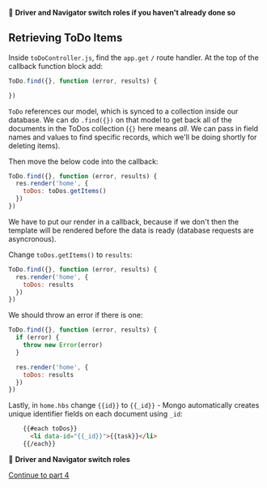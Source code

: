 :twisted_rightwards_arrows: **Driver and Navigator switch roles if you haven't already done so**

## Retrieving ToDo Items

Inside `toDoController.js`, find the `app.get` `/` route handler. At the top of the callback function block add:

```js
ToDo.find({}, function (error, results) {

})
```

`ToDo` references our model, which is synced to a collection inside our database. We can do `.find({})` on that model to get back all of the documents in the ToDos collection (`{}` here means *all*. We can pass in field names and values to find specific records, which we'll be doing shortly for deleting items). 

Then move the below code into the callback:

```js
ToDo.find({}, function (error, results) {
  res.render('home', {
    toDos: toDos.getItems()
  })
})
```

We have to put our render in a callback, because if we don't then the template will be rendered before the data is ready (database requests are asyncronous).

Change `toDos.getItems()` to `results`:

```js
ToDo.find({}, function (error, results) {
  res.render('home', {
    toDos: results
  })
})
```

We should throw an error if there is one:

```js
ToDo.find({}, function (error, results) {
  if (error) {
    throw new Error(error)
  }

  res.render('home', {
    toDos: results
  })
})
```

Lastly, in `home.hbs` change `{{id}}` to `{{_id}}` - Mongo automatically creates unique identifier fields on each document using `_id`:

```html
    {{#each toDos}}
      <li data-id="{{_id}}">{{task}}</li>
    {{/each}}
```

:twisted_rightwards_arrows: **Driver and Navigator switch roles**

[Continue to part 4](lesson2_part4.md)